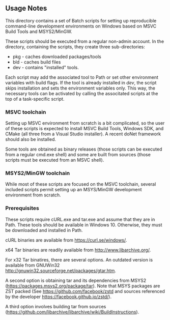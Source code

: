 ## Usage Notes

This directory contains a set of Batch scripts for setting up reproducible command-line development environments on Windows based on MSVC Build Tools and MSYS2/MinGW.

These scripts should be executed from a regular non-admin account. In the directory, containing the scripts, they create three sub-directories:

  - pkg - caches downloaded packages/tools
  - bld - caches build files
  - dev - contains "installed" tools.

Each script may add the associated tool to Path or set other environment variables with build flags. If the tool is already installed in *dev*, the script skips installation and sets the environment variables only. This way, the necessary tools can be activated by calling the associtated scripts at the top of a task-specific script.

### MSVC toolchain

Setting up MSVC environment from scratch is a bit complicated, so the user of these scripts is expected to install MSVC Build Tools, Windows SDK, and CMake (all three from a Visual Studio installer). A recent doNet framework should also be installed.

Some tools are obtained as binary releases (those scripts can be executed from a regular cmd.exe shell) and some are built from sources (those scripts must be executed from an MSVC shell).

### MSYS2/MinGW toolchain

While most of these scripts are focused on the MSVC toolchain, several included scripts permit setting up an MSYS/MinGW development environment from scratch.

### Prerequisites

These scripts require cURL.exe and tar.exe and assume that they are in Path. These tools should be available in Windows 10. Otherwise, they must be downloaded and installed in Path.

cURL binaries are available from https://curl.se/windows/.

x64 Tar binaries are readily available from http://www.libarchive.org/.

For x32 Tar binatires, there are several options. An outdated version is available from GNUWin32 http://gnuwin32.sourceforge.net/packages/gtar.htm.

A second option is obtaining tar and its dependencies from MSYS2 (https://packages.msys2.org/package/tar). Note that MSYS packages are ZST packed (See https://github.com/facebook/zstd and sources referenced by the developer https://facebook.github.io/zstd/).

A third option involves building tar from sources (https://github.com/libarchive/libarchive/wiki/BuildInstructions).

